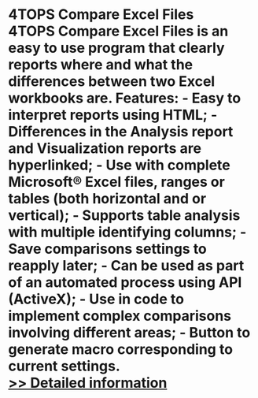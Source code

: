 # 4TOPS Compare Excel Files<br />4TOPS Compare Excel Files is an easy to use program that clearly reports where and what the differences between two Excel workbooks are. Features: - Easy to interpret reports using HTML; - Differences in the Analysis report and Visualization reports are hyperlinked; - Use with complete Microsoft® Excel files, ranges or tables (both horizontal and or vertical); - Supports table analysis with multiple identifying columns; - Save comparisons settings to reapply later; - Can be used as part of an automated process using API (ActiveX); - Use in code to implement complex comparisons involving different areas; - Button to generate macro corresponding to current settings.<br />[>> Detailed information](https://secure.shareit.com/shareit/product.html?productid=300032147&affiliateid=200057808)